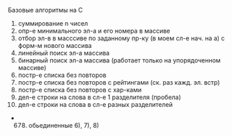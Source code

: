 Базовые алгоритмы на С
1) суммирование n чисел
2) опр-е минимального эл-а и его номера в массиве
3) отбор эл-в в масссиве по заданному пр-ку (в моем сл-е нач. на а) с форм-м нового массива
4) линейный поиск эл-а массива
5) бинарный поиск эл-а массива (работает только на упорядоченном массиве)
6) постр-е списка без повторов
7) постр-е списка без повторов с рейтингами (ск. раз кажд. эл. встр)
8) постр-е списка без повторов с хар-ками
9) дел-е строки на слова в сл-е 1 разделителя (пробела)
10) дел-е строки на слова в сл-е разных разделителей
* 678) обьединенные 6), 7), 8)
   
